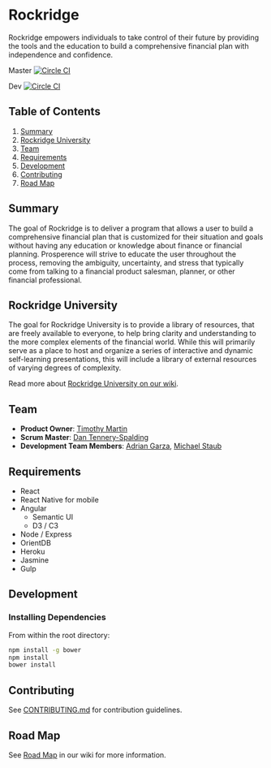 # Rockridge
Rockridge empowers individuals to take control of their future by providing the tools and the education to build a comprehensive financial plan with independence and confidence.

Master [![Circle CI](https://circleci.com/gh/Immortal-Thunder/rockridge/tree/master.svg?style=svg)](https://circleci.com/gh/Immortal-Thunder/rockridge/1)

Dev [![Circle CI](https://circleci.com/gh/Immortal-Thunder/rockridge/tree/dev.svg?style=svg)](https://circleci.com/gh/Immortal-Thunder/rockridge/2)

## Table of Contents
1. [Summary](#summary)
1. [Rockridge University](#rockridge-university)
1. [Team](#team)
1. [Requirements](#requirements)
1. [Development](#development)
1. [Contributing](#contributing)
1. [Road Map](#road-map)

## Summary
The goal of Rockridge is to deliver a program that allows a user to build a comprehensive financial plan that is customized for their situation and goals without having any education or knowledge about finance or financial planning. Prosperence will strive to educate the user throughout the process, removing the ambiguity, uncertainty, and stress that typically come from talking to a financial product salesman, planner, or other financial professional.

## Rockridge University
The goal for Rockridge University is to provide a library of resources, that are freely available to everyone, to help bring clarity and understanding to the more complex elements of the financial world. While this will primarily serve as a place to host and organize a series of interactive and dynamic self-learning presentations, this will include a library of external resources of varying degrees of complexity.

Read more about [Rockridge University on our wiki](https://github.com/Immortal-Thunder/rockridge/wiki/Rockridge-University).

## Team
  - __Product Owner__: [Timothy Martin](https://github.com/tmartin1)
  - __Scrum Master__: [Dan Tennery-Spalding](https://github.com/teachrdan)
  - __Development Team Members__: [Adrian Garza](https://github.com/agarza333), [Michael Staub](https://github.com/mikestaub)

## Requirements
- React
- React Native for mobile
- Angular
  - Semantic UI
  - D3 / C3
- Node / Express
- OrientDB
- Heroku
- Jasmine
- Gulp

## Development
### Installing Dependencies
From within the root directory:

```sh
npm install -g bower
npm install
bower install
```

## Contributing
See [CONTRIBUTING.md](CONTRIBUTING.md) for contribution guidelines.

## Road Map
See [Road Map](https://github.com/Immortal-Thunder/rockridge/wiki/Road-Map) in our wiki for more information.
